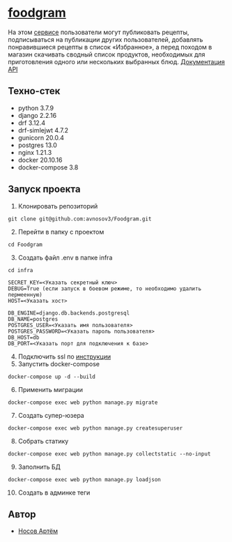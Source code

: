 # [foodgram](https://foodgram.servebeer.com/recipes/)

На этом [сервисе](https://foodgram.servebeer.com/recipes/) пользователи могут публиковать рецепты, подписываться на публикации других пользователей, добавлять понравившиеся рецепты в список «Избранное», а перед походом в магазин скачивать сводный список продуктов, необходимых для приготовления одного или нескольких выбранных блюд. [Документация API](https://foodgram.servebeer.com/api/docs/)

## Техно-стек
* python 3.7.9
* django 2.2.16
* drf 3.12.4
* drf-simlejwt 4.7.2
* gunicorn 20.0.4
* postgres 13.0
* nginx 1.21.3
* docker 20.10.16
* docker-compose 3.8

## Запуск проекта

1. Клонировать репозиторий
```
git clone git@github.com:avnosov3/Foodgram.git
```
2. Перейти в папку с проектом
```
cd Foodgram
```
3. Создать файл .env в папке infra
```
cd infra
```
```
SECRET_KEY=<Указать секретный ключ>
DEBUG=True (если запуск в боевом режиме, то необходимо удалить пермеенную)
HOST=<Указать хост>

DB_ENGINE=django.db.backends.postgresql
DB_NAME=postgres
POSTGRES_USER=<Указать имя пользователя>
POSTGRES_PASSWORD=<Указать пароль пользователя>
DB_HOST=db
DB_PORT=<Указать порт для подключения к базе>
``` 
4. Подключить ssl по [инструкции](https://pentacent.medium.com/nginx-and-lets-encrypt-with-docker-in-less-than-5-minutes-b4b8a60d3a71)
5. Запустить docker-compose
```
docker-compose up -d --build
```
6. Применить миграции
```
docker-compose exec web python manage.py migrate
```
7. Создать супер-юзера
```
docker-compose exec web python manage.py createsuperuser
```
8. Собрать статику
```
docker-compose exec web python manage.py collectstatic --no-input
```
9. Заполнить БД
```
docker-compose exec web python manage.py loadjson
```
10. Создать в админке теги

## Автор
* [Носов Артём](https://github.com/avnosov3)
